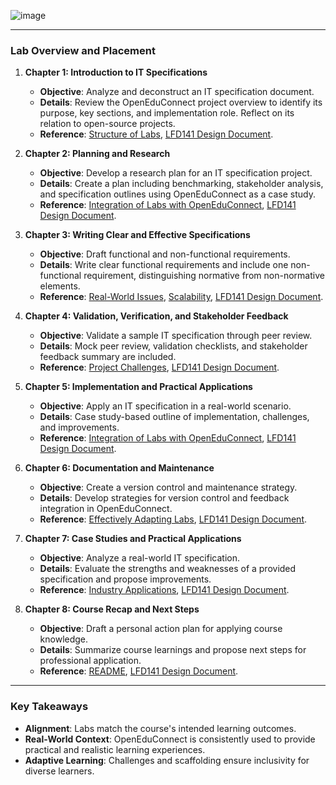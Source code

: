 ![image](https://github.com/user-attachments/assets/d924111a-0127-40bb-a46b-9738c35cd1cd)

---

### Lab Overview and Placement

1. **Chapter 1: Introduction to IT Specifications**
   - **Objective**: Analyze and deconstruct an IT specification document.
   - **Details**: Review the OpenEduConnect project overview to identify its purpose, key sections, and implementation role. Reflect on its relation to open-source projects.
   - **Reference**: [Structure of Labs](#118), [LFD141 Design Document](#133).

2. **Chapter 2: Planning and Research**
   - **Objective**: Develop a research plan for an IT specification project.
   - **Details**: Create a plan including benchmarking, stakeholder analysis, and specification outlines using OpenEduConnect as a case study.
   - **Reference**: [Integration of Labs with OpenEduConnect](#123), [LFD141 Design Document](#133).

3. **Chapter 3: Writing Clear and Effective Specifications**
   - **Objective**: Draft functional and non-functional requirements.
   - **Details**: Write clear functional requirements and include one non-functional requirement, distinguishing normative from non-normative elements.
   - **Reference**: [Real-World Issues](#120), [Scalability](#119), [LFD141 Design Document](#133).

4. **Chapter 4: Validation, Verification, and Stakeholder Feedback**
   - **Objective**: Validate a sample IT specification through peer review.
   - **Details**: Mock peer review, validation checklists, and stakeholder feedback summary are included.
   - **Reference**: [Project Challenges](#121), [LFD141 Design Document](#133).

5. **Chapter 5: Implementation and Practical Applications**
   - **Objective**: Apply an IT specification in a real-world scenario.
   - **Details**: Case study-based outline of implementation, challenges, and improvements.
   - **Reference**: [Integration of Labs with OpenEduConnect](#123), [LFD141 Design Document](#133).

6. **Chapter 6: Documentation and Maintenance**
   - **Objective**: Create a version control and maintenance strategy.
   - **Details**: Develop strategies for version control and feedback integration in OpenEduConnect.
   - **Reference**: [Effectively Adapting Labs](#125), [LFD141 Design Document](#133).

7. **Chapter 7: Case Studies and Practical Applications**
   - **Objective**: Analyze a real-world IT specification.
   - **Details**: Evaluate the strengths and weaknesses of a provided specification and propose improvements.
   - **Reference**: [Industry Applications](#124), [LFD141 Design Document](#133).

8. **Chapter 8: Course Recap and Next Steps**
   - **Objective**: Draft a personal action plan for applying course knowledge.
   - **Details**: Summarize course learnings and propose next steps for professional application.
   - **Reference**: [README](#126), [LFD141 Design Document](#133).

---

### Key Takeaways
- **Alignment**: Labs match the course's intended learning outcomes.
- **Real-World Context**: OpenEduConnect is consistently used to provide practical and realistic learning experiences.
- **Adaptive Learning**: Challenges and scaffolding ensure inclusivity for diverse learners.
